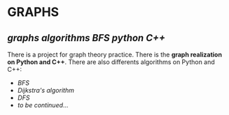 # GRAPHS
## ***graphs*** ***algorithms*** ***BFS*** ***python*** ***C++***
There is a project for graph theory practice.
There is the **graph realization on Python and C++**.
There are also differents algorithms on Python and C++:
+ *BFS*
+ *Dijkstra's algorithm*
+ *DFS*
+ *to be continued*...
